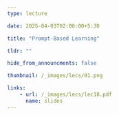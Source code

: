 ```yaml
---
type: lecture

date: 2025-04-03T02:00:00+5:30

title: "Prompt-Based Learning"

tldr: ""

hide_from_announcments: false

thumbnail: /_images/lecs/01.png

links: 
    - url: /_images/lecs/lec18.pdf
      name: slides
---
```

